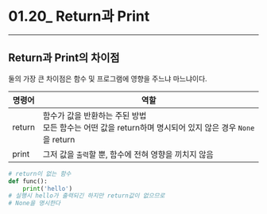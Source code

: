 # 01.20_ Return과 Print

---

## Return과 Print의 차이점

둘의 가장 큰 차이점은 함수 및 프로그램에 영향을 주느냐 마느냐이다.

| 명령어 | 역할                                                         |
| ------ | ------------------------------------------------------------ |
| return | 함수가 값을 반환하는 주된 방법<br />모든 함수는 어떤 값을 return하며 명시되어 있지 않은 경우 `None`을 return |
| print  | 그저 값을 `출력`할 뿐, 함수에 전혀 영향을 끼치지 않음        |

```python
# return이 없는 함수
def func():
    print('hello')
# 실행시 hello가 출력되긴 하지만 return값이 없으므로
# None을 명시한다
```